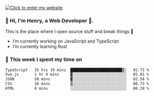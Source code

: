 [![Click to enter my website](https://github.com/zh30/zh30/assets/7930156/bb82b0df-3fb8-4136-8522-734cd2b27f6a)](https://blog.zhanghe.dev) 

### 👋 Hi, I'm Henry, a Web Developer 🚀.

This is the place where I open source stuff and break things :rofl:

- I’m currently working on JavaScript and TypeScript
- I’m currently learning Rust

### 💪 This week I spent my time on

<!--START_SECTION:waka-->

```txt
TypeScript   35 hrs 19 mins  ███████████████████████▒░   92.73 %
Vue.js       1 hr 4 mins     ▓░░░░░░░░░░░░░░░░░░░░░░░░   02.82 %
JSON         58 mins         ▓░░░░░░░░░░░░░░░░░░░░░░░░   02.58 %
CSS          16 mins         ▒░░░░░░░░░░░░░░░░░░░░░░░░   00.73 %
HTML         8 mins          ░░░░░░░░░░░░░░░░░░░░░░░░░   00.39 %
```

<!--END_SECTION:waka-->
